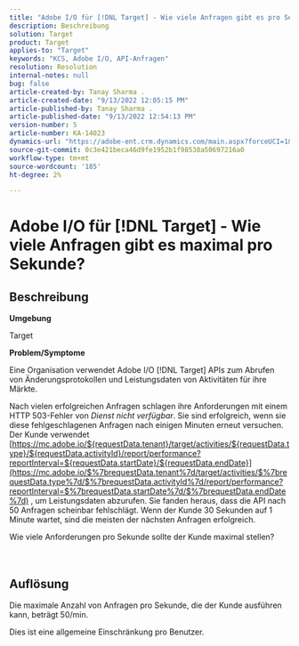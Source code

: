 ```yaml
---
title: "Adobe I/O für [!DNL Target] - Wie viele Anfragen gibt es pro Sekunde maximal?"
description: Beschreibung
solution: Target
product: Target
applies-to: "Target"
keywords: "KCS, Adobe I/O, API-Anfragen"
resolution: Resolution
internal-notes: null
bug: false
article-created-by: Tanay Sharma .
article-created-date: "9/13/2022 12:05:15 PM"
article-published-by: Tanay Sharma .
article-published-date: "9/13/2022 12:54:13 PM"
version-number: 5
article-number: KA-14023
dynamics-url: "https://adobe-ent.crm.dynamics.com/main.aspx?forceUCI=1&pagetype=entityrecord&etn=knowledgearticle&id=b391cf4d-5c33-ed11-9db1-002248086735"
source-git-commit: 0c3e421beca46d9fe1952b1f98538a50697216a0
workflow-type: tm+mt
source-wordcount: '185'
ht-degree: 2%

---
```


# Adobe I/O für [!DNL Target] - Wie viele Anfragen gibt es maximal pro Sekunde?

## Beschreibung


<b>Umgebung</b>

Target



<b>Problem/Symptome</b>

Eine Organisation verwendet Adobe I/O [!DNL Target] APIs zum Abrufen von Änderungsprotokollen und Leistungsdaten von Aktivitäten für ihre Märkte.

Nach vielen erfolgreichen Anfragen schlagen ihre Anforderungen mit einem HTTP 503-Fehler von *Dienst nicht verfügbar*. Sie sind erfolgreich, wenn sie diese fehlgeschlagenen Anfragen nach einigen Minuten erneut versuchen. Der Kunde verwendet [https://mc.adobe.io/${requestData.tenant}/target/activities/${requestData.type}/${requestData.activityId}/report/performance?reportInterval=${requestData.startDate}/${requestData.endDate}](https://mc.adobe.io/$%7brequestData.tenant%7d/target/activities/$%7brequestData.type%7d/$%7brequestData.activityId%7d/report/performance?reportInterval=$%7brequestData.startDate%7d/$%7brequestData.endDate%7d) , um Leistungsdaten abzurufen. Sie fanden heraus, dass die API nach 50 Anfragen scheinbar fehlschlägt. Wenn der Kunde 30 Sekunden auf 1 Minute wartet, sind die meisten der nächsten Anfragen erfolgreich.



Wie viele Anforderungen pro Sekunde sollte der Kunde maximal stellen?
<br><br> <br>

## Auflösung


Die maximale Anzahl von Anfragen pro Sekunde, die der Kunde ausführen kann, beträgt 50/min.

Dies ist eine allgemeine Einschränkung pro Benutzer.
